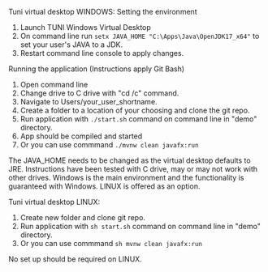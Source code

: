 Tuni virtual desktop WINDOWS:
Setting the environment
1. Launch TUNI Windows Virtual Desktop
2. On command line run `setx JAVA_HOME "C:\Apps\Java\OpenJDK17_x64"` to set your user's JAVA to a JDK.
3. Restart command line console to apply changes.

Running the application (Instructions apply Git Bash)
1. Open command line 
2. Change drive to C drive with "cd /c" command.
3. Navigate to Users/your_user_shortname.
4. Create a folder to a location of your choosing and clone the git repo. 
5. Run application with `./start.sh` command on command line in "demo" directory.
6. App should be compiled and started
7. Or you can use commmand `./mvnw clean javafx:run`

The JAVA_HOME needs to be changed as the virtual desktop defaults to JRE.
Instructions have been tested with C drive, may or may not work with other drives. 
Windows is the main environment and the functionality is guaranteed with Windows. 
LINUX is offered as an option.

Tuni virtual desktop LINUX:
1. Create new folder and clone git repo.
2. Run application with `sh start.sh` command on command line in "demo" directory.
3. Or you can use commmand `sh mvnw clean javafx:run`

No set up should be required on LINUX. 
